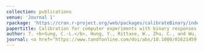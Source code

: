 ```yaml
---
collection: publications
venue: 'Journal 1'
rpackage: 'https://cran.r-project.org/web/packages/calibrateBinary/index.html'
papertitle: Calibration for computer experiments with binary responses and application to cell adhesion study
author: 7. <b>Sung, C.-L.</b>, Hung, Y., Rittase, W., Zhu, C., and Wu, C. F. J. (2020)
journal: <a href="https://www.tandfonline.com/doi/abs/10.1080/01621459.2019.1699419?journalCode=uasa20">JASA</a>, 115(532), 1664-1674.
---
```

